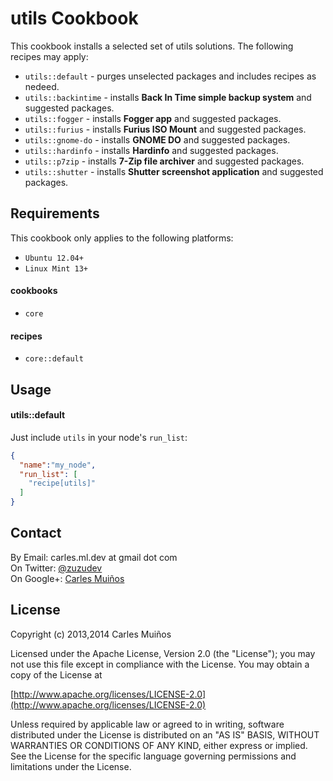 # utils Cookbook

This cookbook installs a selected set of utils solutions.
The following recipes may apply:

- `utils::default`    - purges unselected packages and includes recipes as nedeed.
- `utils::backintime` - installs __Back In Time simple backup system__ and suggested packages.
- `utils::fogger`     - installs __Fogger app__ and suggested packages.
- `utils::furius`     - installs __Furius ISO Mount__ and suggested packages.
- `utils::gnome-do`   - installs __GNOME DO__ and suggested packages.
- `utils::hardinfo`   - installs __Hardinfo__ and suggested packages.
- `utils::p7zip`      - installs __7-Zip file archiver__ and suggested packages.
- `utils::shutter`    - installs __Shutter screenshot application__ and suggested packages.


## Requirements

This cookbook only applies to the following platforms:  
- `Ubuntu 12.04+`
- `Linux Mint 13+`

#### cookbooks
- `core`

#### recipes
- `core::default`


## Usage

#### utils::default
Just include `utils` in your node's `run_list`:

```json
{
  "name":"my_node",
  "run_list": [
    "recipe[utils]"
  ]
}
```


## Contact

By Email:   carles.ml.dev at gmail dot com  
On Twitter: [@zuzudev](https://twitter.com/zuzudev)  
On Google+: [Carles Muiños](https://plus.google.com/109480759201585988691)


## License

Copyright (c) 2013,2014 Carles Muiños

Licensed under the Apache License, Version 2.0 (the "License");
you may not use this file except in compliance with the License.
You may obtain a copy of the License at

[http://www.apache.org/licenses/LICENSE-2.0](http://www.apache.org/licenses/LICENSE-2.0)

Unless required by applicable law or agreed to in writing, software
distributed under the License is distributed on an "AS IS" BASIS,
WITHOUT WARRANTIES OR CONDITIONS OF ANY KIND, either express or implied.
See the License for the specific language governing permissions and
limitations under the License.

